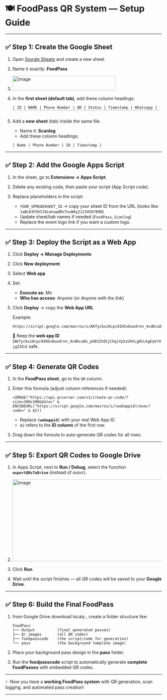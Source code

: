 # 🍽️ FoodPass QR System — Setup Guide

---

## ✅ Step 1: Create the Google Sheet

1. Open [Google Sheets](https://sheets.google.com) and create a new sheet.

2. Name it exactly: **FoodPass**

3. <img width="330" height="47" alt="image" src="https://github.com/user-attachments/assets/a8cb4db2-f957-4396-ac6e-b66b830e8ce2" />


4. In the **first sheet (default tab)**, add these column headings:

   `````````````````````````````````````````````````````````````````````
   | ID | NAME | Phone Number | QR | Status | Timestamp | Whatsapp |
   ``````````````````````````````````````````````````````````````````

5. Add a **new sheet** (tab) inside the same file.

   * Name it: **Scanlog**
   * Add these column headings:

   ``````````````````````````````````````````
   | Name | Phone Number | ID | Timestamp |
   ``````````````````````````````````````````

---

## ✅ Step 2: Add the Google Apps Script

1. In the sheet, go to **Extensions → Apps Script**.
2. Delete any existing code, then paste your script (App Script code).
3. Replace placeholders in the script:

   * `YOUR_SPREADSHEET_ID` → copy your sheet ID from the URL
     (looks like: `1aBcD3FGhIJkLmnopQRsTuvWXyZ1234567890`)
   * Update sheet/tab names if needed (`FoodPass`, `Scanlog`)
   * Replace the event logo link if you want a custom logo.

---

## ✅ Step 3: Deploy the Script as a Web App

1. Click **Deploy → Manage Deployments**
2. Click **New deployment**
3. Select **Web app**
4. Set:

   * **Execute as**: *Me*
   * **Who has access**: *Anyone* (or *Anyone with the link*)
5. Click **Deploy** → copy the **Web App URL**

   Example:

   ```
   https://script.google.com/macros/s/AKfycbxz8cpc9IH5x0uodrnn_4vdKcuDG_pU03ZVdtjChqiYp5zUhhLg8CLkgEqVrOjgZIEn/exec
   ```

   🔑 Keep the **web app ID** (`AKfycbxz8cpc9IH5x0uodrnn_4vdKcuDG_pU03ZVdtjChqiYp5zUhhLg8CLkgEqVrOjgZIEn`) safe.

---

## ✅ Step 4: Generate QR Codes

1. In the **FoodPass sheet**, go to the `QR` column.
2. Enter this formula (adjust column references if needed):

   ```excel
   =IMAGE("https://api.qrserver.com/v1/create-qr-code/?size=300x300&data=" & ENCODEURL("https://script.google.com/macros/s/(webappid)/exec?code=" & A2))
   ```

   * Replace **`(webappid)`** with your real Web App ID.
   * `A2` refers to the **ID column** of the first row.
3. Drag down the formula to auto-generate QR codes for all rows.

---

## ✅ Step 5: Export QR Codes to Google Drive

1. In Apps Script, next to **Run / Debug**, select the function **`exportQRsToDrive`** (instead of `doGet`).
2. <img width="545" height="263" alt="image" src="https://github.com/user-attachments/assets/4b523003-4996-42b4-9a34-a9564780a06d" />

3. Click **Run**.
4. Wait until the script finishes — all QR codes will be saved to your **Google Drive**.

---

## ✅ Step 6: Build the Final FoodPass

1. from Google Drive download localy , create a folder structure like:

   ```
   FoodPass
   ├── Output          (final generated passes)
   ├── Qr_images       (all QR codes)
   ├── foodpasscode    (the script/code for generation)
   └── pass            (the background template image)
   ```

2. Place your background pass design in the **pass** folder.

3. Run the **foodpasscode** script to automatically generate **complete FoodPasses** with embedded QR codes.

---

✨ Now you have a **working FoodPass system** with QR generation, scan logging, and automated pass creation!

---
